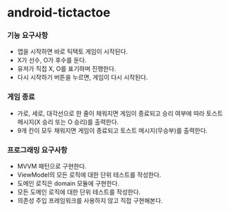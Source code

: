 # android-tictactoe
### 기능 요구사항
- 앱을 시작하면 바로 틱택토 게임이 시작된다.
- X가 선수, O가 후수를 둔다.
- 유저가 직접 X, O를 표기하며 진행한다.
- 다시 시작하기 버튼을 누르면, 게임이 다시 시작된다.
### 게임 종료
- 가로, 세로, 대각선으로 한 줄이 채워지면 게임이 종료되고 승리 여부에 따라 토스트 메시지(X 승리 또는 O 승리)를 출력한다.
- 9개 칸이 모두 채워지면 게임이 종료되고 토스트 메시지(무승부)를 출력한다.
### 프로그래밍 요구사항
- MVVM 패턴으로 구현한다.
- ViewModel의 모든 로직에 대한 단위 테스트를 작성한다.
- 도메인 로직은 domain 모듈에 구현한다.
- 모든 도메인 로직에 대한 단위 테스트를 작성한다.
- 의존성 주입 프레임워크를 사용하지 않고 직접 구현해본다.